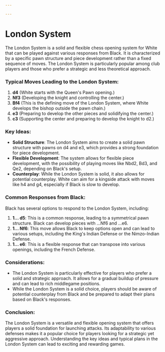 ```yaml
---

---
```

# London System

The London System is a solid and flexible chess opening system for White that can be played against various responses from Black. It is characterized by a specific pawn structure and piece development rather than a fixed sequence of moves. The London System is particularly popular among club players and those who prefer a strategic and less theoretical approach.

### Typical Moves Leading to the London System:

1. **d4** (White starts with the Queen's Pawn opening.)
2. **Nf3** (Developing the knight and controlling the center.)
3. **Bf4** (This is the defining move of the London System, where White develops the bishop outside the pawn chain.)
4. **e3** (Preparing to develop the other pieces and solidifying the center.)
5. **c3** (Supporting the center and preparing to develop the knight to d2.)

### Key Ideas:

- **Solid Structure**: The London System aims to create a solid pawn structure with pawns on d4 and e3, which provides a strong foundation for piece development.
- **Flexible Development**: The system allows for flexible piece development, with the possibility of playing moves like Nbd2, Bd3, and Qe2, depending on Black's setup.
- **Counterplay**: While the London System is solid, it also allows for potential counterplay. White can aim for a kingside attack with moves like h4 and g4, especially if Black is slow to develop.

### Common Responses from Black:

Black has several options to respond to the London System, including:

1. **1... d5**: This is a common response, leading to a symmetrical pawn structure. Black can develop pieces with ...Nf6 and ...e6.
2. **1... Nf6**: This move allows Black to keep options open and can lead to various setups, including the King's Indian Defense or the Nimzo-Indian Defense.
3. **1... e6**: This is a flexible response that can transpose into various openings, including the French Defense.

### Considerations:

- The London System is particularly effective for players who prefer a solid and strategic approach. It allows for a gradual buildup of pressure and can lead to rich middlegame positions.
- While the London System is a solid choice, players should be aware of potential counterplay from Black and be prepared to adapt their plans based on Black's responses.

### Conclusion:

The London System is a versatile and flexible opening system that offers players a solid foundation for launching attacks. Its adaptability to various defenses makes it a popular choice for players looking for a strategic yet aggressive approach. Understanding the key ideas and typical plans in the London System can lead to exciting and rewarding games.